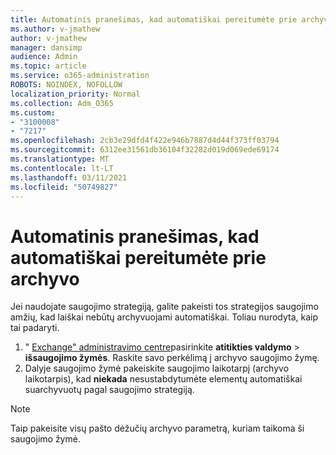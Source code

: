 ```yaml
---
title: Automatinis pranešimas, kad automatiškai pereitumėte prie archyvo
ms.author: v-jmathew
author: v-jmathew
manager: dansimp
audience: Admin
ms.topic: article
ms.service: o365-administration
ROBOTS: NOINDEX, NOFOLLOW
localization_priority: Normal
ms.collection: Adm_O365
ms.custom:
- "3100008"
- "7217"
ms.openlocfilehash: 2cb3e29dfd4f422e946b7887d4d44f373ff03794
ms.sourcegitcommit: 6312ee31561db36104f32282d019d069ede69174
ms.translationtype: MT
ms.contentlocale: lt-LT
ms.lasthandoff: 03/11/2021
ms.locfileid: "50749827"
---
```

# <a name="stop-messages-from-moving-to-the-archive-automatically"></a>Automatinis pranešimas, kad automatiškai pereitumėte prie archyvo

Jei naudojate saugojimo strategiją, galite pakeisti tos strategijos saugojimo amžių, kad laiškai nebūtų archyvuojami automatiškai. Toliau nurodyta, kaip tai padaryti.

1. " [Exchange" administravimo centre](https://go.microsoft.com/fwlink/?linkid=2059104)pasirinkite **atitikties valdymo**  >  **išsaugojimo žymės**. Raskite savo perkėlimą į archyvo saugojimo žymę.
2. Dalyje saugojimo žymė pakeiskite saugojimo laikotarpį (archyvo laikotarpis), kad **niekada** nesustabdytumėte elementų automatiškai suarchyvuotų pagal saugojimo strategiją.

> [!NOTE]
> Taip pakeisite visų pašto dėžučių archyvo parametrą, kuriam taikoma ši saugojimo žymė.
